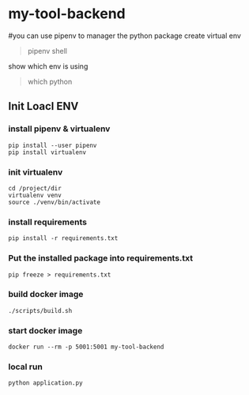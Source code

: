 # my-tool-backend

#you can use pipenv to manager the python package
create virtual env
>pipenv shell

show which env is using
>which python


## Init Loacl ENV

### install pipenv & virtualenv
```
pip install --user pipenv
pip install virtualenv
```

### init virtualenv
```shell script
cd /project/dir
virtualenv venv
source ./venv/bin/activate
```

### install requirements
```shell script
pip install -r requirements.txt
```

### Put the installed package into requirements.txt
```shell script
pip freeze > requirements.txt
```

### build docker image

```
./scripts/build.sh
```

### start docker image

```
docker run --rm -p 5001:5001 my-tool-backend
```

### local run

```
python application.py 
```